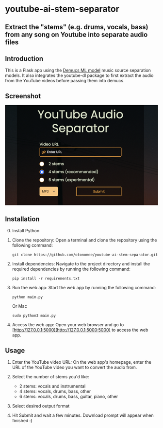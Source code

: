 # youtube-ai-stem-separator
## Extract the "stems" (e.g. drums, vocals, bass) from any song on Youtube into separate audio files

## Introduction

This is a Flask app using the [Demucs ML model](https://github.com/facebookresearch/demucs) music source separation models. It also integrates the youtube-dl package to first extract the audio from the YouTube videos before passing them into demucs.

## Screenshot
![alt text](static/landing.png)

## Installation

0. Install Python

1. Clone the repository: Open a terminal and clone the repository using the following command:

   ```
   git clone https://github.com/otonomee/youtube-ai-stem-separator.git
   ```

3. Install dependencies: Navigate to the project directory and install the required dependencies 
by running the following command:

   ```
   pip install -r requirements.txt
   ```

4. Run the web app: Start the web app by running the following command:

   ```
   python main.py
   ```
    Or Mac
    ```
    sudo python3 main.py
    ```

5. Access the web app: Open your web browser and go to 
[http://127.0.0.1:5000](http://127.0.0.1:5000:5000) to access the web app.

## Usage

1. Enter the YouTube video URL: On the web app's homepage, enter the URL of the YouTube video you 
want to convert the audio from.

2. Select the number of stems you'd like:
   - 2 stems: vocals and instrumental
   - 4 stems: vocals, drums, bass, other
   - 6 stems: vocals, drums, bass, guitar, piano, other

3. Select desired output format

4. Hit Submit and wait a few minutes. Download prompt will appear when finished :)


